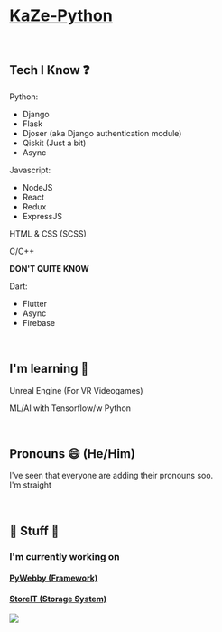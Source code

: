 # [KaZe-Python][http://brunopio.cosentini.it]
[http://brunopio.cosentini.it]: http://brunopio.cosentini.it "Bruno Pio Cosentini aka KaZe-Python or KaZe"

<br>

## Tech I Know ❓

Python:
- Django
- Flask
- Djoser (aka Django authentication module)
- Qiskit (Just a bit)
- Async

Javascript:
- NodeJS
- React
- Redux
- ExpressJS

HTML & CSS (SCSS)

C/C++

**DON'T QUITE KNOW**

Dart:
- Flutter
- Async
- Firebase

<br>

## I'm learning 🌱

Unreal Engine (For VR Videogames)

ML/AI with Tensorflow/w Python

<br>

## Pronouns 😄 (He/Him)

I've seen that everyone are adding their pronouns soo. <br>
I'm straight

<br>

## 🔧 Stuff 🔧

### I'm currently working on
#### [PyWebby (Framework)][https://github.com/TomekPulkiewicz/pywebby]
[https://github.com/TomekPulkiewicz/pywebby]: https://github.com/TomekPulkiewicz/pywebby "PyWebby"

#### [StoreIT (Storage System)][https://github.com/KaZe-Python/StorageSystem]
[https://github.com/KaZe-Python/StorageSystem]: https://github.com/KaZe-Python/StorageSystem "StoreIT"

<!--
**KaZe-Python/KaZe-Python** is a ✨ _special_ ✨ repository because its `README.md` (this file) appears on your GitHub profile.

Here are some ideas to get you started:

- 🔭 I’m currently working on ...
- 🌱 I’m currently learning ...
- 👯 I’m looking to collaborate on ...
- 🤔 I’m looking for help with ...
- 💬 Ask me about ...
- 📫 How to reach me: ...
- 😄 Pronouns: ...
- ⚡ Fun fact: ...
-->
<img src="https://github-readme-stats.vercel.app/api?username=KaZe-Python&theme=dark&show_icons=true">

